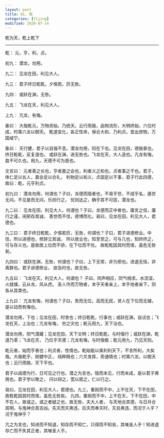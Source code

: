 ```yaml
---
layout: post
title: 01. 乾
categories: [Yijing]
modified: 2020-07-14
---
```


乾为天，乾上乾下

---

乾： 元，亨，利，贞。

初九： 潜龙，勿用。

九二： 见龙在田，利见大人。

九三： 君子终日乾乾，夕惕若。厉无咎。

九四： 或跃在渊，无咎。

九五： 飞龙在天，利见大人。

上九： 亢龙，有悔。

彖曰： 大哉乾元，万物资始，乃统天。云行雨施，品物流形，大明终始，六位时成，时乘六龙以御天。
乾道变化，各正性命，保合大和，乃利贞。首出庶物，万国咸宁。

象曰： 天行健，君子以自强不息。潜龙勿用，阳在下也。见龙在田，德施普也。终日乾乾，反复道也。
或跃在渊，进无咎也。飞龙在天，大人造也。亢龙有悔，盈不可久也。用九，天德不可为首也。

文言曰： 元者善之长也，亨者嘉之会也，利者义之和也，贞者事之干也。君子，体仁足以长人，嘉会足以合礼，
利物足以和义，贞固足以干事，君子行此四德，故曰：乾，元亨利贞。

初九曰： 潜龙勿用，何谓也？子曰，龙德而隐者也，不易乎世，不成乎名，遁世无闷，不见是而无闷，乐则行之，
忧则达之，确乎其不可拔，潜龙也。

九二曰： 见龙在田，利见大人，何谓也？子曰，龙德而正中者也。庸言之信，庸行之谨，闲邪存其诚，
善世而不伐，德博而化。易曰，见龙在田，利见大人，君德也。

九三曰： 君子终日乾乾，夕惕若厉，无咎，何谓也？子曰，君子进德修业。中信，所以进德也，修辞立其诚，
所以居业也，知至至之，可与几也，知终终之，可与存义也。是故居上位而不骄，在下位而不忧。
故乾乾因其时而惕，虽危无咎矣。

九四曰： 或跃在渊，无咎，何谓也？子曰，上下无常，非为邪也。进退无恒，非离群也。君子进德修业，
欲及时也，故无咎。

九五曰： 飞龙在天，利见大人，何谓也？ 子曰，同声相应，同气相求。水流湿，火就燥，云从龙，风从虎。
圣人作而万物者，本乎天者亲上，本乎地者亲下，则各从其类也。

上九曰： 亢龙有悔，何谓也？子曰，贵而无位，高而无民，贤人在下位而无辅，是以动而有悔也。

潜龙勿用，下也；见龙在田，时舍也；终日乾乾，行事也；或跃在渊，自试也；飞龙在天，上治也；亢龙有悔，
穷之灾也；乾元用九，天下治也。

潜龙勿用，阳气潜藏；见龙在田，天下文明；终日乾乾，与时偕行；或跃在渊，乾道乃革；飞龙在天，
乃位乎天德；亢龙有悔，与时偕极；乾元用九，乃见天则。

乾元者，始而亨者也；利贞者，性情也。乾始能以美利利天下，不言所利，大矣哉。大哉乾乎，刚健中正，
纯粹精也；六爻发挥，旁通情也；时乘六龙，以御天也；云行雨施，天下平也。

君子以成德为行，日可见之行也，潜之为言也，隐而未见，行而未成，是以君子弗用也。君子学以聚之，
问以辩之，宽以居之，仁以行之。

易曰，见龙在田，利见大人，君德也。九三，重刚而不中，上不在天，下不在田，故乾乾因其时而惕，虽危无咎矣。
九四，重刚而不中，上不在天，下不在田，中不在人，故或之。或之者疑之也，故无咎，夫大人者，
与天地合其德，与日月合其明，与鬼神合其吉凶。先天而天弗违，后天而奉天时，天且弗违，而况于人乎？
况于鬼神乎？

亢之为言也，知进而不知退，知存而不知亡，只得而不知丧，其唯圣人乎！知进退存亡而不失其正者，其唯圣人乎。
